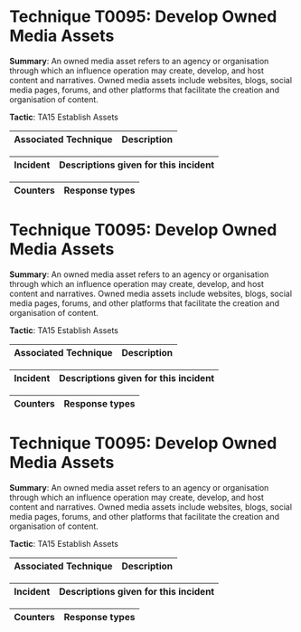 # Technique T0095: Develop Owned Media Assets

**Summary**: An owned media asset refers to an agency or organisation through which an influence operation may create, develop, and host content and narratives. Owned media assets include websites, blogs, social media pages, forums, and other platforms that facilitate the creation and organisation of content.

**Tactic**: TA15 Establish Assets 


| Associated Technique | Description |
| --------- | ------------------------- |



| Incident | Descriptions given for this incident |
| -------- | -------------------- |



| Counters | Response types |
| -------- | -------------- |


# Technique T0095: Develop Owned Media Assets

**Summary**: An owned media asset refers to an agency or organisation through which an influence operation may create, develop, and host content and narratives. Owned media assets include websites, blogs, social media pages, forums, and other platforms that facilitate the creation and organisation of content.

**Tactic**: TA15 Establish Assets 


| Associated Technique | Description |
| --------- | ------------------------- |



| Incident | Descriptions given for this incident |
| -------- | -------------------- |



| Counters | Response types |
| -------- | -------------- |


# Technique T0095: Develop Owned Media Assets

**Summary**: An owned media asset refers to an agency or organisation through which an influence operation may create, develop, and host content and narratives. Owned media assets include websites, blogs, social media pages, forums, and other platforms that facilitate the creation and organisation of content.

**Tactic**: TA15 Establish Assets


| Associated Technique | Description |
| --------- | ------------------------- |



| Incident | Descriptions given for this incident |
| -------- | -------------------- |



| Counters | Response types |
| -------- | -------------- |



